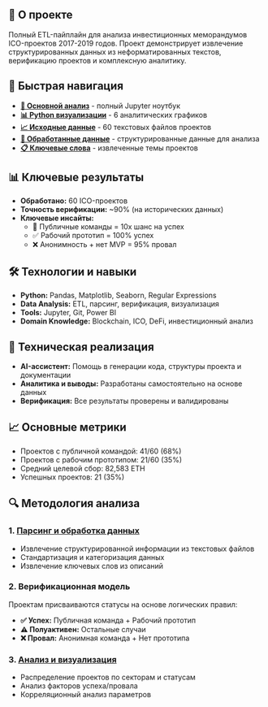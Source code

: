 ## 🎯 О проекте
Полный ETL-пайплайн для анализа инвестиционных меморандумов ICO-проектов 2017-2019 годов. Проект демонстрирует извлечение структурированных данных из неформатированных текстов, верификацию проектов и комплексную аналитику.

## 🔗 Быстрая навигация
- **[📓 Основной анализ](analysis/ico_analysis.ipynb)** - полный Jupyter ноутбук
- **[📊 Python визуализации](dashboard/python_visualization.png)** - 6 аналитических графиков
- **[📈 Исходные данные](data/raw/)** - 60 текстовых файлов проектов
- **[💾 Обработанные данные](data/processed/final_dataset.csv)** - структурированные данные для анализа
- **[📋 Ключевые слова](data/processed/project_keywords.csv)** - извлеченные темы проектов

## 📊 Ключевые результаты
- **Обработано:** 60 ICO-проектов
- **Точность верификации:** ~90% (на исторических данных)
- **Ключевые инсайты:**
  - 🎯 Публичные команды = 10x шанс на успех
  - ✅ Рабочий прототип = 100% успех  
  - ❌ Анонимность + нет MVP = 95% провал

## 🛠 Технологии и навыки
- **Python:** Pandas, Matplotlib, Seaborn, Regular Expressions
- **Data Analysis:** ETL, парсинг, верификация, визуализация
- **Tools:** Jupyter, Git, Power BI
- **Domain Knowledge:** Blockchain, ICO, DeFi, инвестиционный анализ

## 🤖 Техническая реализация
- **AI-ассистент:** Помощь в генерации кода, структуры проекта и документации
- **Аналитика и выводы:** Разработаны самостоятельно на основе данных
- **Верификация:** Все результаты проверены и валидированы

## 📈 Основные метрики
- Проектов с публичной командой: 41/60 (68%)
- Проектов с рабочим прототипом: 21/60 (35%) 
- Средний целевой сбор: 82,583 ETH
- Успешных проектов: 21 (35%)

## 🔍 Методология анализа

### 1. [Парсинг и обработка данных](analysis/ico_analysis.ipynb)
- Извлечение структурированной информации из текстовых файлов
- Стандартизация и категоризация данных
- Извлечение ключевых слов из описаний

### 2. Верификационная модель
Проектам присваиваются статусы на основе логических правил:

- **✅ Успех:** Публичная команда + Рабочий прототип
- **⚠️ Полуактивен:** Остальные случаи
- **❌ Провал:** Анонимная команда + Нет прототипа

### 3. [Анализ и визуализация](dashboard/python_visualization.png)
- Распределение проектов по секторам и статусам
- Анализ факторов успеха/провала
- Корреляционный анализ параметров
